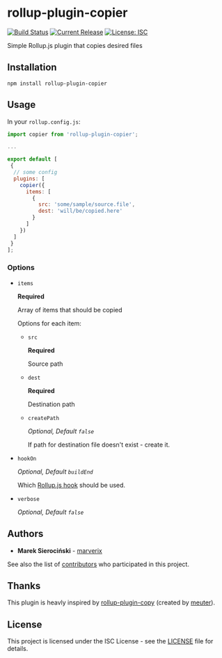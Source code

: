 # rollup-plugin-copier

[![Build Status](https://img.shields.io/travis/com/marverix/rollup-plugin-copier/master.svg)](https://travis-ci.com/marverix/rollup-plugin-copier)
[![Current Release](https://img.shields.io/github/release/marverix/rollup-plugin-copier.svg)](releases)
[![License: ISC](https://img.shields.io/badge/License-ISC-blue.svg)](LICENSE)

Simple Rollup.js plugin that copies desired files


## Installation

```
npm install rollup-plugin-copier
```


## Usage

In your `rollup.config.js`:

```js
import copier from 'rollup-plugin-copier';

...

export default [
 {
  // some config
  plugins: [
    copier({
      items: [
        {
          src: 'some/sample/source.file',
          dest: 'will/be/copied.here'
        }
      ]
    })
  ]
 }
];
```

### Options

  * `items`

    **Required**
    
    Array of items that should be copied

    Options for each item:

    * `src`

      **Required**

      Source path

    * `dest`

      **Required**

      Destination path

    * `createPath`

      _Optional, Default `false`_

      If path for destination file doesn't exist - create it.


  * `hookOn`

    _Optional, Default `buildEnd`_

    Which [Rollup.js hook](https://rollupjs.org/guide/en#hooks) should be used.


  * `verbose`

    _Optional, Default `false`_


## Authors

* **Marek Sierociński** - [marverix](https://github.com/marverix)

See also the list of [contributors](https://github.com/marverix/rollup-plugin-copier/contributors)
who participated in this project.


## Thanks

This plugin is heavly inspired by [rollup-plugin-copy](https://github.com/meuter/rollup-plugin-copy)
(created by [meuter](https://github.com/meuter)).


## License

This project is licensed under the ISC License - see the [LICENSE](LICENSE) file for details.
